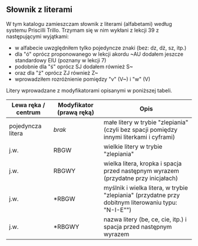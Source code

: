 ## Słownik z literami

W tym katalogu zamieszczam słownik z literami (alfabetami) według systemu Priscilli Trillo. Trzymam się w nim wykłani z lekcji 39 z następującymi wyjątkami:
* w alfabecie uwzględniłem tylko pojedyncze znaki (bez: dz, dż, sz, itp.)
* dla "ó" oprócz proponowanego w lekcji akordu ~AU dodałem jeszcze standardowy EIU (poznany w lekcji 7)
* podobnie dla "ś" oprócz SJ dodałem również S~
* oraz dla "ź" oprócz ZJ również Z~
* wprowadziłem rozróżnienie pomiędzy "v" (V~) i "w" (V)

Litery wprowadzane z modyfikatorami opisanymi w poniższej tabeli.

|   Lewa ręka / centrum |  Modyfikator (prawą ręką)  |    Opis   |
|-----------------------|----------------------------|-----------|
|  pojedyncza litera    |    _brak_                    | małe litery w trybie "zlepiania" (czyli bez spacji pomiędzy innymi literkami i cyframi) |
|     j.w.              | RBGW                       | wielkie litery w trybie "zlepiania" |
|     j.w.              | RBGWY                      | wielka litera, kropka i spacja przed następnym wyrazem (przydatne przy inicjałach) |
|     j.w.              | *RBGW                      | myślnik i wielka litera, w trybie "zlepiania" (przydatne przy dobitnym literowaniu typu: "N-I-E"") |
|     j.w.              | *RBGWY                     | nazwa litery (be, ce, cie, itp.) i spacja przed następnym wyrazem  |
